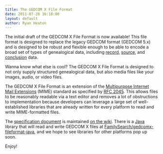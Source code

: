 ```yaml
---
title: The GEDCOM X File Format
date: 2011-07-28 16:18:00
layout: default
author: Ryan Heaton
---
```


The initial draft of the GEDCOM X File Format is now available! This file format is designed to replace the legacy GEDCOM format 
(GEDCOM 5.x) and is designed to be robust and flexible enough to be able to encode a broad set of types of
genealogical data, including [record](http://www.gedcomx.org/Record-Profile.html), [source](http://www.gedcomx.org/Source-Profile.html), 
and [conclusion](http://www.gedcomx.org/Conclusion-Profile.html) data.

Wanna know what else is cool? The GEDCOM X File Format is designed to not only supply structured genealogical data, but also media files
like your images, audio, or video files.

The GEDCOM X File Format is an extension of the [Multipurpose Internet Mail Extensions](http://en.wikipedia.org/wiki/MIME)
(MIME) standard as specified by [RFC 2045](http://tools.ietf.org/html/rfc2045). This allows files to be reasonably
readable via a text editor and removes a lot of obstructions to implementation because developers can leverage a large
set of well-established libraries that are already written for every platform to read and write MIME-formatted files.

The [specification document](http://www.gedcomx.org/File-Format.html) is maintained 
[on the wiki](https://github.com/FamilySearch/gedcomx/wiki/File-Format). There is a [Java](http://java.sun.com) library that will
read and write GEDCOM X files at [FamilySearch/gedcomx-fileformat-java](https://github.com/FamilySearch/gedcomx-fileformat-java), 
and we hope to see libraries for other platforms pop up soon.

Enjoy!
